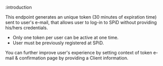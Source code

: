 :introduction

This endpoint generates an unique token (30 minutes of expiration time) sent to user's e-mail, that allows user to log-in to SPiD without providing his/hers credentials.
 
* Only one token per user can be active at one time.
* User must be previously registered at SPiD.

You can further improve user's experience by setting context of token e-mail & confirmation page by providing a Client information.
